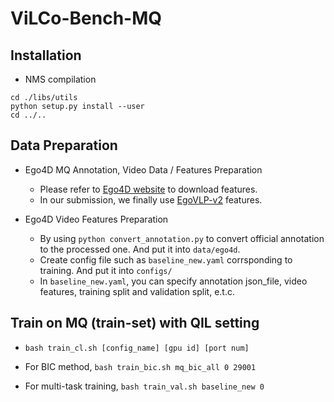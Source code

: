 # ViLCo-Bench-MQ

## Installation
* NMS compilation
```
cd ./libs/utils
python setup.py install --user
cd ../..
```

## Data Preparation
* Ego4D MQ Annotation, Video Data / Features Preparation
    *   Please refer to [Ego4D website](https://ego4d-data.org/) to download features.
    *   In our submission, we finally use [EgoVLP-v2](https://github.com/facebookresearch/EgoVLPv2) features.

* Ego4D Video Features Preparation
    * By using `python convert_annotation.py` to convert official annotation to the processed one. And put it into `data/ego4d`. 
    * Create config file such as `baseline_new.yaml` corrsponding to training. And put it into `configs/`
    * In `baseline_new.yaml`, you can specify annotation json_file, video features, training split and validation split, e.t.c.

## Train on MQ (train-set) with QIL setting
* ```bash train_cl.sh [config_name] [gpu id] [port num]```

* For BIC method,
    ```bash train_bic.sh mq_bic_all 0 29001```

* For multi-task training,
    ```bash train_val.sh baseline_new 0```